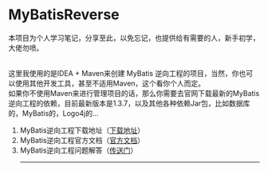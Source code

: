 # MyBatisReverse
本项目为个人学习笔记，分享至此，以免忘记，也提供给有需要的人，新手初学，大佬勿喷。

<br>
这里我使用的是IDEA + Maven来创建 MyBatis 逆向工程的项目，当然，你也可以使用其他开发工具，甚至不适用Maven，这个看你个人而定。
<br>
如果你不使用Maven来进行管理项目的话，那么你需要去官网下载最新的MyBatis逆向工程的依赖，目前最新版本是1.3.7，以及其他各种依赖Jar包，比如数据库的，MyBatis的，Logo4j的...

1. MyBatis逆向工程下载地址（[下载地址](https://github.com/mybatis/generator/releases "MyBatis逆向工程下载地址")）
2. MyBatis逆向工程官方文档（[官方文档](http://www.mybatis.org/generator/ "MyBatis逆向工程官方文档")）
3. MyBatis逆向工程问题解答（[传送门](http://www.baidu.com "MyBatis逆向工程万能解决")）
<br><hr>
